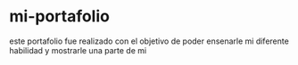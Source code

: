 # mi-portafolio
este portafolio fue realizado con el objetivo de poder ensenarle mi diferente habilidad y mostrarle una parte de mi
